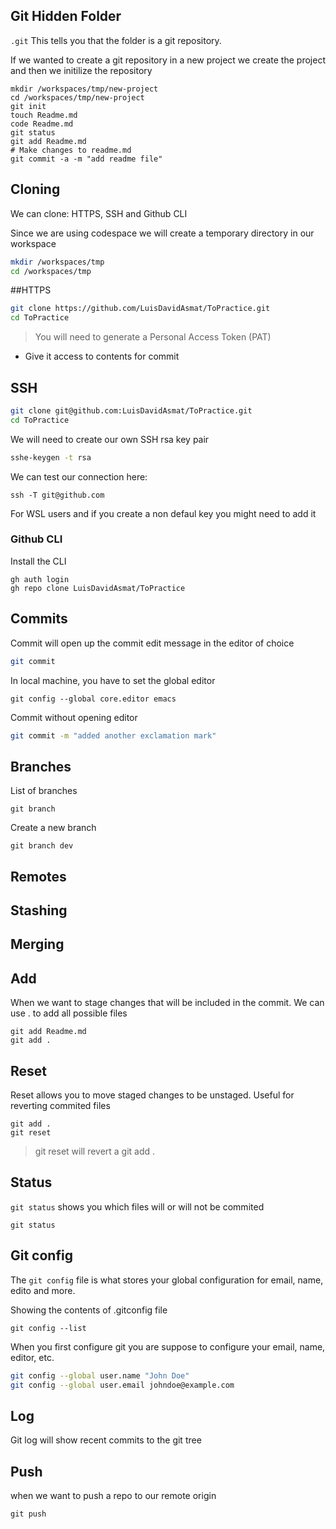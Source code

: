 ## Git Hidden Folder
`.git` This tells you that the folder is a git repository.

If we wanted to create a git repository in a 
new project we create the project and then we
initilize the repository

```
mkdir /workspaces/tmp/new-project
cd /workspaces/tmp/new-project
git init
touch Readme.md
code Readme.md
git status
git add Readme.md
# Make changes to readme.md
git commit -a -m "add readme file"
```

## Cloning

We can clone: HTTPS, SSH and Github CLI

Since we are using codespace we will create a
temporary directory  in our workspace

``` sh
mkdir /workspaces/tmp
cd /workspaces/tmp
```

##HTTPS
``` sh
git clone https://github.com/LuisDavidAsmat/ToPractice.git
cd ToPractice
```

>You will need to generate a Personal Access Token (PAT)

- Give it access to contents for commit

## SSH

```sh
git clone git@github.com:LuisDavidAsmat/ToPractice.git
cd ToPractice
```

We will need to create our own SSH rsa key pair

```sh
sshe-keygen -t rsa
```

We can test our connection here:
```
ssh -T git@github.com
```

For WSL users and if you create a non defaul key you
might need to add it

### Github CLI

Install the CLI

```
gh auth login
gh repo clone LuisDavidAsmat/ToPractice
```

## Commits

Commit will open up the commit edit message in
the editor of choice

```sh
git commit
```

In local machine, you have to set the global editor

```
git config --global core.editor emacs
```

Commit without opening editor

```sh
git commit -m "added another exclamation mark"
```

## Branches

List of branches

```
git branch
```

Create a new branch
```
git branch dev
```

## Remotes

## Stashing

## Merging

## Add

When we want to stage changes that will be included
in the commit. We can use . to add all possible files

```
git add Readme.md
git add .
```

## Reset

Reset allows you to move staged changes to be 
unstaged. Useful for reverting commited files

```
git add .
git reset 
```

>git reset will revert a git add .

## Status

`git status` shows you which files will or will 
not be commited

```
git status
```

## Git config 

The `git config` file is what stores your global
configuration for email, name, edito and more.

Showing the contents of .gitconfig file
```
git config --list
```

When you first configure git you are suppose to
configure your email, name, editor, etc.

```sh
git config --global user.name "John Doe"
git config --global user.email johndoe@example.com
```

## Log 

Git log will show recent commits to the git tree

## Push

when we want to push a repo to our remote origin

```
git push 
```